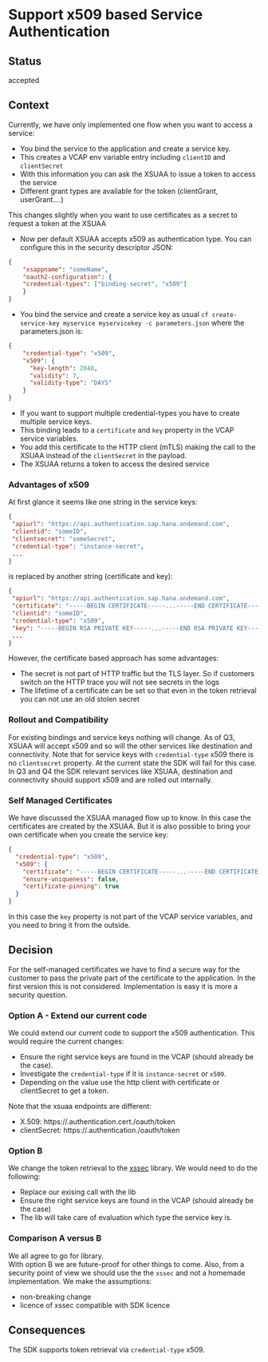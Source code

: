 # Support x509 based Service Authentication

## Status

accepted

## Context

Currently, we have only implemented one flow when you want to access a service:
- You bind the service to the application and create a service key.
- This creates a VCAP env variable entry including `clientID` and `clientSecret`
- With this information you can ask the XSUAA to issue a token to access the service 
- Different grant types are available for the token (clientGrant, userGrant....)

This changes slightly when you want to use certificates as a secret to request a token at the XSUAA
- Now per default XSUAA accepts x509 as authentication type.
You can configure this in the security descriptor JSON:
```JSON
{ 
    "xsappname": "someName", 
    "oauth2-configuration": {
    "credential-types": ["binding-secret", "x509"]
    } 
}
```
- You bind the service and create a service key as usual `cf create-service-key myservice myservicekey -c parameters.json` where the parameters.json is:
```json
{
    "credential-type": "x509",
    "x509": {
      "key-length": 2048,
      "validity": 7,
      "validity-type": "DAYS"
    }
}
```
- If you want to support multiple credential-types you have to create multiple service keys. 
- This binding leads to a `certificate` and `key` property in the VCAP service variables.
- You add this certificate to the HTTP client (mTLS) making the call to the XSUAA instead of the `clientSecret` in the payload.
- The XSUAA returns a token to access the desired service

### Advantages of x509

At first glance it seems like one string in the service keys:
```json
{
 "apiurl": "https://api.authentication.sap.hana.ondemand.com",
 "clientid": "someID",
 "clientsecret": "someSecret",
 "credential-type": "instance-secret",
 ...
}
```
is replaced by another string (certificate and key):
```json
{
 "apiurl": "https://api.authentication.sap.hana.ondemand.com",
 "certificate": "-----BEGIN CERTIFICATE-----...-----END CERTIFICATE-----\n-----BEGIN CERTIFICATE-----..-----END CERTIFICATE-----\n-----BEGIN CERTIFICATE-----...-----END CERTIFICATE-----\n",
 "clientid": "someID",
 "credential-type": "x509",
 "key": "-----BEGIN RSA PRIVATE KEY-----...-----END RSA PRIVATE KEY-----\n",
 ...
}
```

However, the certificate based approach has some advantages:
- The secret is not part of HTTP traffic but the TLS layer.
So if customers switch on the HTTP trace you will not see secrets in the logs
- The lifetime of a certificate can be set so that even in the token retrieval you can not use an old stolen secret

### Rollout and Compatibility

For existing bindings and service keys nothing will change.
As of Q3, XSUAA will accept x509 and so will the other services like destination and connectivity.
Note that for service keys with `credential-type` x509 there is no `clientsecret` property.
At the current state the SDK will fail for this case.
In Q3 and Q4 the SDK relevant services like XSUAA, destination and connectivity should support x509 and are rolled out internally.

### Self Managed Certificates

We have discussed the XSUAA managed flow up to know.
In this case the certificates are created by the XSUAA.
But it is also possible to bring your own certificate when you create the service key:

```json
{
  "credential-type": "x509",
  "x509": {
    "certificate": "-----BEGIN CERTIFICATE-----...-----END CERTIFICATE-----",
    "ensure-uniqueness": false,
    "certificate-pinning": true
  }
}
```

In this case the `key` property is not part of the VCAP service variables, and you need to bring it from the outside. 

## Decision

For the self-managed certificates we have to find a secure way for the customer to pass the private part of the certificate to the application.
In the first version this is not considered.
Implementation is easy it is more a security question.

### Option A - Extend our current code

We could extend our current code to support the x509 authentication.
This would require the current changes:

- Ensure the right service keys are found in the VCAP (should already be the case).
- Investigate the `credential-type` if it is `instance-secret` or `x509`.
- Depending on the value use the http client with certificate or clientSecret to get a token.

Note that the xsuaa endpoints are different:
- X.509: https://<subdomain>.authentication.cert.<landscape domain>/oauth/token
- clientSecret: https://<subdomain>.authentication.<landscape domain>/oauth/token

### Option B

We change the token retrieval to the [xssec](https://www.npmjs.com/package/@sap/xssec) library.
We would need to do the following:

- Replace our exising call with the lib
- Ensure the right service keys are found in the VCAP (should already be the case)
- The lib will take care of evaluation which type the service key is.

### Comparison A versus B

We all agree to go for library.  
With option B we are future-proof for other things to come.
Also, from a security point of view we should use the the `xssec` and not a homemade implementation.
We make the assumptions:
- non-breaking change
- licence of xssec compatible with SDK licence

## Consequences

The SDK supports token retrieval via `credential-type` x509. 
